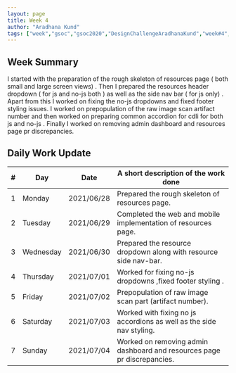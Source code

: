 ```yaml
---
layout: page
title: Week 4
author: "Aradhana Kund"
tags: ["week","gsoc","gsoc2020","DesignChallengeAradhanaKund","week#4","eval#1"]
---
```


## Week Summary

 
I started with the preparation of the rough skeleton of resources page ( both small and large screen views) . Then I prepared the resources header dropdown ( for js and no-js both ) as well as the side nav bar ( for js only) . Apart from this I worked on fixing the no-js dropdowns and fixed footer styling issues. I worked on prepopulation of the raw image scan artifact number and then worked on preparing common accordion for cdli for both js and no-js . Finally I worked on removing admin dashboard and resources page pr discrepancies.

## Daily Work Update

|\#|Day|Date|A short description of the work done|  
|---	|---	|---	|---	|  
|1   	| Monday 	|   2021/06/28	| Prepared the rough skeleton of resources page. |  
|2   	| Tuesday  	|   2021/06/29	| Completed the web and mobile implementation of resources page.	|  
|3   	| Wednesday  	|  2021/06/30 	| Prepared the resource dropdown along with resource side nav-bar. |  
|4   	| Thursday  	|   2021/07/01	| Worked for fixing no-js dropdowns ,fixed footer styling . |  
|5   	| Friday  	|   2021/07/02	| Prepopulation of raw image scan part (artifact number). |  
|6   	| Saturday  	|   2021/07/03	| Worked with fixing no js accordions as well as the side nav styling.	|  
|7   	| Sunday  	|   2021/07/04	| Worked on removing admin dashboard and resources page pr discrepancies. |  
